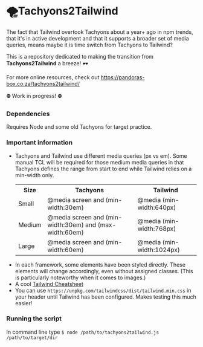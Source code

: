 # 🌪Tachyons2Tailwind



The fact that Tailwind overtook Tachyons about a year+ ago in npm trends, that it's in active development and that it supports a broader set of media queries, means maybe it is time switch from Tachyons to Tailwind?

This is a repository dedicated to making the transition from <b>Tachyons2Tailwind</b> a breeze! 🕶

For more online resources, check out https://pandoras-box.co.za/tachyons2tailwind/

⛔ Work in progress! ⛔

<h3>Dependencies</h3>

Requires Node and some old Tachyons for target practice.

<h3>Important information</h3>

<ul>
  <li>Tachyons and Tailwind use different media queries (px vs em). Some manual TCL will be required for those medium media queries in that Tachyons defines the range from start to end while Tailwind relies on a min-width only.
    <table>
  <tr>
    <th>Size</th>
    <th>Tachyons</th>
    <th>Tailwind</th>
  </tr>
  <tr>
    <td>Small</td>
    <td>@media screen and (min-width:30em)</td>
    <td>@media (min-width:640px)</td>
  </tr>
  <tr>
    <td>Medium</td>
    <td>@media screen and (min-width:30em) and (max-width:60em)</td>
    <td>@media (min-width:768px)</td>
  </tr>
  <tr>
    <td>Large</td>
    <td>@media screen and (min-width:60em)</td>
    <td>@media (min-width:1024px)</td>
  </tr>
</table>
  </li>
  <li>In each framework, some elements have been styled directly. These elements will change accordingly, even without assigned classes. (This is particularly noteworthy when it comes to images.)</li>
  <li>A cool <a href="https://nerdcave.com/tailwind-cheat-sheet">Tailwind Cheatsheet</a></li>
  <li>You can use <code>https://unpkg.com/tailwindcss/dist/tailwind.min.css</code> in your header until Tailwind has been configured. Makes testing this much easier!</li>
</ul>

<h3>Running the script</h3>

In command line type <code>$ node /path/to/tachyons2tailwind.js /path/to/target/dir</code>
